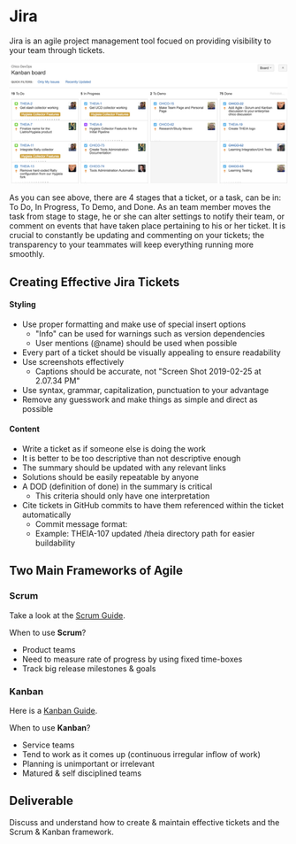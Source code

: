 # Jira

Jira is an agile project management tool focued on providing visibility to your team through tickets.  

<center>

  ![](img3/jiraticketing.png)

</center>

As you can see above, there are 4 stages that a ticket, or a task, can be in: To Do, In Progress, To Demo, and Done. As an team member moves the task from stage to stage, he or she can alter settings to notify their team, or comment on events that have taken place pertaining to his or her ticket. It is crucial to constantly be updating and commenting on your tickets; the transparency to your teammates will keep everything running more smoothly.

## Creating Effective Jira Tickets

#### Styling

 - Use proper formatting and make use of special insert options 
   - "Info" can be used for warnings such as version dependencies
   - User mentions (@name) should be used when possible
 - Every part of a ticket should be visually appealing to ensure readability
 - Use screenshots effectively
   - Captions should be accurate, not "Screen Shot 2019-02-25 at 2.07.34 PM"
 - Use syntax, grammar, capitalization, punctuation to your advantage
 - Remove any guesswork and make things as simple and direct as possible

#### Content

 - Write a ticket as if someone else is doing the work
 - It is better to be too descriptive than not descriptive enough
 - The summary should be updated with any relevant links
 - Solutions should be easily repeatable by anyone
 - A DOD (definition of done) in the summary is critical
   - This criteria should only have one interpretation 
 - Cite tickets in GitHub commits to have them referenced within the ticket automatically
   - Commit message format: <ticket> <commit message>
   - Example: THEIA-107 updated /theia directory path for easier buildability

## Two Main Frameworks of Agile 

### Scrum 

Take a look at the [Scrum Guide](https://www.scrumguides.org/scrum-guide.html). 

When to use **Scrum**?
 - Product teams
 - Need to measure rate of progress by using fixed time-boxes
 - Track big release milestones & goals

### Kanban

Here is a [ Kanban Guide](https://scrumorg-website-prod.s3.amazonaws.com/drupal/2018-04/2018%20Kanban%20Guide%20for%20Scrum%20Teams_0.pdf).

When to use **Kanban**?
 - Service teams
 - Tend to work as it comes up (continuous irregular inflow of work)
 - Planning is unimportant or irrelevant
 - Matured & self disciplined teams

## Deliverable

Discuss and understand how to create & maintain effective tickets and the Scrum & Kanban framework. 
